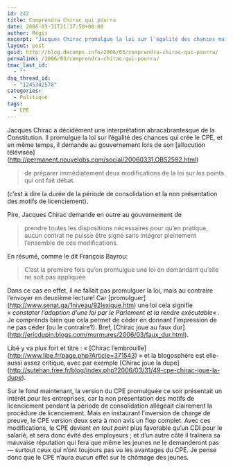 ```yaml
---
id: 242
title: Comprendra Chirac qui pourra
date: 2006-03-31T21:37:50+00:00
author: Régis
excerpt: "Jacques Chirac promulgue la loi sur l'égalité des chances mais demande que le CPE ne soit pas appliqué"
layout: post
guid: http://blog.decamps.info/2006/03/comprendra-chirac-qui-pourra/
permalink: /2006/03/comprendra-chirac-qui-pourra/
tmac_last_id:
  - ""
dsq_thread_id:
  - "1245342578"
categories:
  - Politique
tags:
  - CPE
---
```

Jacques Chirac a décidément une interprétation abracabrantesque de la Constitution. Il promulgue la loi sur l&rsquo;égalité des chances qui crée le CPE, et en même temps, il demande au gouvernement lors de son \[allocution télévisée\](http://permanent.nouvelobs.com/social/20060331.OBS2592.html)

> de préparer immédiatement deux modifications de la loi sur les points qui ont fait débat. 

(c&rsquo;est à dire la durée de la période de consolidation et la non présentation des motifs de licenciement).

Pire, Jacques Chirac demande en outre au gouvernement de

> prendre toutes les dispositions nécessaires pour qu&rsquo;en pratique, aucun contrat ne puisse être signé sans intégrer pleinement l&rsquo;ensemble de ces modifications. 

En résumé, comme le dit François Bayrou:

> C&rsquo;est la première fois qu&rsquo;on promulgue une loi en demandant qu&rsquo;elle ne soit pas appliquée 

Dans ce cas en effet, il ne fallait pas promulguer la loi, mais au contraire l&rsquo;envoyer en deuxième lecture! Car \[promulguer\](http://www.senat.ga/1niveau/92lexique.htm) une loi cela signifie « _constater l&rsquo;adoption d&rsquo;une loi par le Parlement et la rendre exécutable_« . Je comprends bien que cela permet de céder en donnant l&rsquo;impression de ne pas céder (ou le contraire?). Bref, \[Chirac joue au faux dur\](http://ericdupin.blogs.com/murmures/2006/03/faux_dur.html).

Libé y va plus fort et titre : « \[Chirac l&#8217;embrouille\](http://www.libe.fr/page.php?Article=371543) » et la blogosphère est elle-aussi assez critique, avec par exemple \[Chirac joue la dupe\](http://sutehan.free.fr/blog/index.php?2006/03/31/49-cpe-chirac-joue-la-dupe).

Sur le fond maintenant, la version du CPE promulguée ce soir présentait un intérêt pour les entreprises, car la non présentation des motifs de licenciement pendant la période de consolidation allégeait clairement la procédure de licenciement. Mais en instaurant l&rsquo;inversion de charge de preuve, le CPE version deux sera à mon avis un flop complet. Avec ces modifications, le CPE devient _en tout point_ plus favorable qu&rsquo;un CDI pour le salarié, et sera donc évité des employeurs ; et d&rsquo;un autre côté il traînera sa mauvaise réputation qui fera que même les jeunes ne le demanderont pas &#8212; surtout ceux qui n&rsquo;ont toujours pas vu les avantages du CPE. Je pense donc que le CPE n&rsquo;aura _aucun_ effet sur le chômage des jeunes.